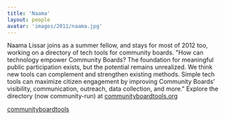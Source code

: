 ```yaml
---
title: 'Naama'
layout: people
avatar: 'images/2011/naama.jpg'
---
```


Naama Lissar joins as a summer fellow, and stays for most of 2012 too, working on a directory of tech tools for community boards. "How can technology empower Community Boards? The foundation for meaningful public participation exists, but the potential remains unrealized. We think new tools can complement and strengthen existing methods. Simple tech tools can maximize citizen engagement by improving Community Boards’ visibility, communication, outreach, data collection, and more." Explore the directory (now community-run) at <a href="http://communityboardtools.org">communityboardtools.org</a>

<a href="https://github.com/openplans/communityboardtools.org"><span class="octicon octicon-mark-github"> communityboardtools</span></a>  